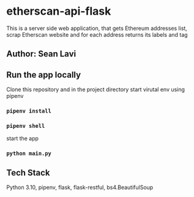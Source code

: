 # etherscan-api-flask
This is a server side web application, that gets Ethereum addresses list, scrap Etherscan website and for each address returns  its labels and tag

## Author: Sean Lavi

## Run the app locally

Clone this repository and in the project directory start virutal env using pipenv

### `pipenv install`
### `pipenv shell`

start the app

### `python main.py`

## Tech Stack

Python 3.10, pipenv, flask, flask-restful, bs4.BeautifulSoup
